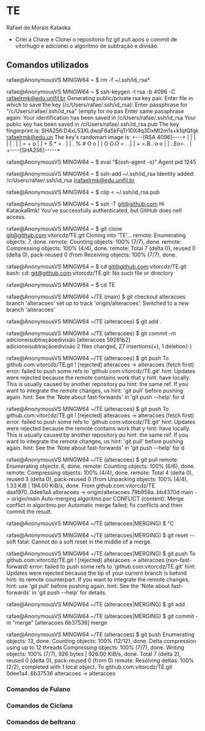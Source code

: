 # TE

Rafael de Morais Kataoka
- Criei a Chave e Clonei o repositorio fiz git pull apos o commit de vitorhugo e adicionei o algoritmo de subtração e divisão.


## Comandos utilizados

rafae@AnonymousVS MINGW64 ~
$ rm -f ~/.ssh/id_rsa*

rafae@AnonymousVS MINGW64 ~
$ ssh-keygen -t rsa -b 4096 -C rafaelrmk@edu.unifil.br
Generating public/private rsa key pair.
Enter file in which to save the key (/c/Users/rafae/.ssh/id_rsa):
Enter passphrase for "/c/Users/rafae/.ssh/id_rsa" (empty for no pas
Enter same passphrase again:
Your identification has been saved in /c/Users/rafae/.ssh/id_rsa
Your public key has been saved in /c/Users/rafae/.ssh/id_rsa.pub
The key fingerprint is:
SHA256:D4xL53XLdwqF6aSkFqTr1DX4q3DxMI2m1s+k1qtQfqk rafaelrmk@edu.un
The key's randomart image is:
+---[RSA 4096]----+
|                 |
|                 |
|        .        |
|       = +   o   |
|      + S * = .  |
|     . % # O o   |
|      O O.O = . .|
|     + =.B.. o o |
|      ..Eo=.  .  |
+----[SHA256]-----+

rafae@AnonymousVS MINGW64 ~
$ eval "$(ssh-agent -s)"
Agent pid 1245

rafae@AnonymousVS MINGW64 ~
$ ssh-add ~/.ssh/id_rsa
Identity added: /c/Users/rafae/.ssh/id_rsa (rafaelrmk@edu.unifil.br

rafae@AnonymousVS MINGW64 ~
$ clip < ~/.ssh/id_rsa.pub

rafae@AnonymousVS MINGW64 ~
$ ssh -T git@github.com
Hi KataokaRmk! You've successfully authenticated, but GitHub does nell access.

rafae@AnonymousVS MINGW64 ~
$ git clone git@github.com:vitorcdz/TE.git
Cloning into 'TE'...
remote: Enumerating objects: 7, done.
remote: Counting objects: 100% (7/7), done.
remote: Compressing objects: 100% (4/4), done.
remote: Total 7 (delta 0), reused 0 (delta 0), pack-reused 0 (from
Receiving objects: 100% (7/7), done.

rafae@AnonymousVS MINGW64 ~
$ cd git@github.com:vitorcdz/TE.git
bash: cd: git@github.com:vitorcdz/TE.git: No such file or directory

rafae@AnonymousVS MINGW64 ~
$ cd TE

rafae@AnonymousVS MINGW64 ~/TE (main)
$ git checkout alteracoes
branch 'alteracoes' set up to track 'origin/alteracoes'.
Switched to a new branch 'alteracoes'

rafae@AnonymousVS MINGW64 ~/TE (alteracoes)
$ git add .

rafae@AnonymousVS MINGW64 ~/TE (alteracoes)
$ git commit -m adicioneisubtraçãoedivisão
[alteracoes 59281b2] adicioneisubtraçãoedivisão
 2 files changed, 27 insertions(+), 1 deletion(-)

rafae@AnonymousVS MINGW64 ~/TE (alteracoes)
$ git push
To github.com:vitorcdz/TE.git
 ! [rejected]        alteracoes -> alteracoes (fetch first)
error: failed to push some refs to 'github.com:vitorcdz/TE.git'
hint: Updates were rejected because the remote contains work that y
hint: have locally. This is usually caused by another repository pu
hint: the same ref. If you want to integrate the remote changes, us
hint: 'git pull' before pushing again.
hint: See the 'Note about fast-forwards' in 'git push --help' for d

rafae@AnonymousVS MINGW64 ~/TE (alteracoes)
$ git push
To github.com:vitorcdz/TE.git
 ! [rejected]        alteracoes -> alteracoes (fetch first)
error: failed to push some refs to 'github.com:vitorcdz/TE.git'
hint: Updates were rejected because the remote contains work that y
hint: have locally. This is usually caused by another repository pu
hint: the same ref. If you want to integrate the remote changes, us
hint: 'git pull' before pushing again.
hint: See the 'Note about fast-forwards' in 'git push --help' for d

rafae@AnonymousVS MINGW64 ~/TE (alteracoes)
$ git pull
remote: Enumerating objects: 6, done.
remote: Counting objects: 100% (6/6), done.
remote: Compressing objects: 100% (4/4), done.
remote: Total 4 (delta 0), reused 3 (delta 0), pack-reused 0 (from
Unpacking objects: 100% (4/4), 1.33 KiB | 194.00 KiB/s, done.
From github.com:vitorcdz/TE
   daa1970..0dee1a4  alteracoes -> origin/alteracoes
   79b959a..bb4370d  main       -> origin/main
Auto-merging algoritmo.por
CONFLICT (content): Merge conflict in algoritmo.por
Automatic merge failed; fix conflicts and then commit the result.

rafae@AnonymousVS MINGW64 ~/TE (alteracoes|MERGING)
$ ^C

rafae@AnonymousVS MINGW64 ~/TE (alteracoes|MERGING)
$ git reset --soft
fatal: Cannot do a soft reset in the middle of a merge.

rafae@AnonymousVS MINGW64 ~/TE (alteracoes|MERGING)
$ git push
To github.com:vitorcdz/TE.git
 ! [rejected]        alteracoes -> alteracoes (non-fast-forward)
error: failed to push some refs to 'github.com:vitorcdz/TE.git'
hint: Updates were rejected because the tip of your current branch is behind
hint: its remote counterpart. If you want to integrate the remote changes,
hint: use 'git pull' before pushing again.
hint: See the 'Note about fast-forwards' in 'git push --help' for details.

rafae@AnonymousVS MINGW64 ~/TE (alteracoes|MERGING)
$ git add .

rafae@AnonymousVS MINGW64 ~/TE (alteracoes|MERGING)
$ git commit -m "merge"
[alteracoes 6b37536] merge

rafae@AnonymousVS MINGW64 ~/TE (alteracoes)
$ git push
Enumerating objects: 13, done.
Counting objects: 100% (12/12), done.
Delta compression using up to 12 threads
Compressing objects: 100% (7/7), done.
Writing objects: 100% (7/7), 926 bytes | 926.00 KiB/s, done.
Total 7 (delta 2), reused 0 (delta 0), pack-reused 0 (from 0)
remote: Resolving deltas: 100% (2/2), completed with 1 local object.
To github.com:vitorcdz/TE.git
   0dee1a4..6b37536  alteracoes -> alteracoes

### Comandos de Fulano

### Comandos de Ciclana

### Comandos de beltrano
